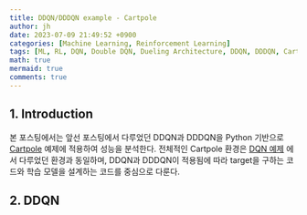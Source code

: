 ```yaml
---
title: DDQN/DDDQN example - Cartpole
author: jh
date: 2023-07-09 21:49:52 +0900
categories: [Machine Learning, Reinforcement Learning]
tags: [ML, RL, DQN, Double DQN, Dueling Architecture, DDQN, DDDQN, Cartpole, Pytorch, Python]
math: true
mermaid: true
comments: true
---
```


## 1. Introduction

본 포스팅에서는 앞선 포스팅에서 다루었던 DDQN과 DDDQN을 Python 기반으로 [Cartpole](https://gymnasium.farama.org/environments/classic_control/cart_pole/) 예제에 적용하여 성능을 분석한다. 
전체적인 Cartpole 환경은 [DQN 예제](https://friendlyvillain.github.io/posts/dqn-example/) 에서 다루었던 환경과 동일하며, DDQN과 DDDQN이 적용됨에 따라 target을 구하는 코드와 학습 모델을 설계하는 코드를 중심으로 다룬다. 

## 2. DDQN 

